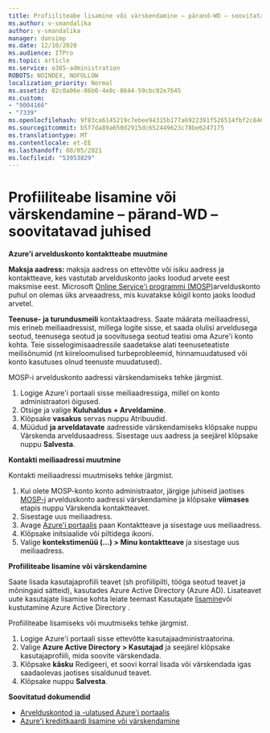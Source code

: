 ```yaml
---
title: Profiiliteabe lisamine või värskendamine – pärand-WD – soovitatavad juhised
ms.author: v-smandalika
author: v-smandalika
manager: dansimp
ms.date: 12/10/2020
ms.audience: ITPro
ms.topic: article
ms.service: o365-administration
ROBOTS: NOINDEX, NOFOLLOW
localization_priority: Normal
ms.assetid: 82c0a06e-86b0-4e8c-8644-59cbc02e7645
ms.custom:
- "9004166"
- "7339"
ms.openlocfilehash: 9f83ca6145219c7ebee94315b177a6922391f526514fbf2c846f9a26a44228ba
ms.sourcegitcommit: b5f7da89a650d2915dc652449623c78be6247175
ms.translationtype: MT
ms.contentlocale: et-EE
ms.lasthandoff: 08/05/2021
ms.locfileid: "53953829"
---
```

# <a name="add-or-update-profile-information---legacy-wd---recommended-steps"></a>Profiiliteabe lisamine või värskendamine – pärand-WD – soovitatavad juhised

**Azure'i arvelduskonto kontaktteabe muutmine**

**Maksja aadress:** maksja aadress on ettevõtte või isiku aadress ja kontaktteave, kes vastutab arvelduskonto jaoks loodud arvete eest maksmise eest. Microsoft [Online Service'i programmi (MOSP)](https://docs.microsoft.com/azure/cost-management-billing/manage/change-azure-account-profile#update-an-mosp-billing-account-address)arvelduskonto puhul on olemas üks arveaadress, mis kuvatakse kõigil konto jaoks loodud arvetel.

**Teenuse- ja turundusmeili** kontaktaadress. Saate määrata meiliaadressi, mis erineb meiliaadressist, millega logite sisse, et saada olulisi arveldusega seotud, teenusega seotud ja soovitusega seotud teatisi oma Azure'i konto kohta. [](https://docs.microsoft.com/azure/cost-management-billing/manage/change-azure-account-profile#change-your-contact-email-address) Teie sisselogimisaadressile saadetakse alati teenuseteatiste meilisõnumid (nt kiireloomulised turbeprobleemid, hinnamuudatused või konto kasutuses olnud teenuste muudatused).

MOSP-i arvelduskonto aadressi värskendamiseks tehke järgmist.
1. Logige Azure'i portaali sisse meiliaadressiga, millel on konto administraatori õigused.
2. Otsige ja valige **Kuluhaldus + Arveldamine**. 
3. Klõpsake **vasakus** servas nuppu Atribuudid. 
4. Müüdud **ja arveldatavate** aadresside värskendamiseks klõpsake nuppu Värskenda arveldusaadress. Sisestage uus aadress ja seejärel klõpsake nuppu **Salvesta**.

**Kontakti meiliaadressi muutmine** 

Kontakti meiliaadressi muutmiseks tehke järgmist.
1. Kui olete MOSP-konto konto administraator, järgige juhiseid jaotises [MOSP-i](https://docs.microsoft.com/azure/cost-management-billing/manage/change-azure-account-profile#update-an-mosp-billing-account-address) arvelduskonto aadressi värskendamine ja klõpsake **viimases** etapis nuppu Värskenda kontaktteavet. 
2. Sisestage uus meiliaadress. 
3. Avage [Azure'i portaalis](https://ms.portal.azure.com/) paan Kontaktteave ja sisestage uus meiliaadress. 
4. Klõpsake initsiaalide või piltidega ikooni. 
5. Valige **kontekstimenüü (...) > Minu kontaktteave** ja sisestage uus meiliaadress.

**Profiiliteabe lisamine või värskendamine**

Saate lisada kasutajaprofiili teavet (sh profiilipilti, tööga seotud teavet ja mõningaid sätteid), kasutades Azure Active Directory (Azure AD). Lisateavet uute kasutajate lisamise kohta leiate teemast Kasutajate [lisamine](https://docs.microsoft.com/azure/active-directory/fundamentals/add-users-azure-active-directory)või kustutamine Azure Active Directory .

Profiiliteabe lisamiseks või muutmiseks tehke järgmist.

1. Logige Azure'i portaali sisse ettevõtte kasutajaadministraatorina.
2. Valige **Azure Active Directory > Kasutajad** ja seejärel klõpsake kasutajaprofiili, mida soovite värskendada. 
3. Klõpsake **käsku** Redigeeri, et soovi korral lisada või värskendada igas saadaolevas jaotises sisaldunud teavet. 
4. Klõpsake nuppu **Salvesta**.

**Soovitatud dokumendid**

- [Arvelduskontod ja -ulatused Azure'i portaalis](https://docs.microsoft.com/azure/cost-management-billing/manage/view-all-accounts) 
- [Azure'i krediitkaardi lisamine või värskendamine](https://docs.microsoft.com/azure/cost-management-billing/manage/change-credit-card)


